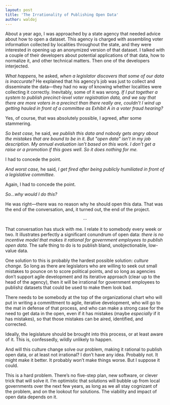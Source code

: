 ```yaml
---
layout: post
title: 'The Irrationality of Publishing Open Data'
author: waldoj
---
```


About a year ago, I was approached by a state agency that needed advice about how to open a dataset. This agency is charged with assembling voter information collected by localities throughout the state, and they were interested in opening up an anonymized version of that dataset. I talked with a couple of their developers about potential applications of that data, how to normalize it, and other technical matters. Then one of the developers interjected.

_What happens,_ he asked, _when a legislator discovers that some of our data is inaccurate?_ He explained that his agency’s job was just to collect and disseminate the data—they had no way of knowing whether localities were collecting it correctly. Inevitably, some of it was wrong. _If I put together a system to publish precinct-level voter registration data, and we say that there are more voters in a precinct than there really are, couldn’t I wind up getting hauled in front of a committee as Exhibit A in a voter fraud hearing?_

Yes, of course, that was absolutely possible, I agreed, after some stammering.

_So best case,_ he said, _we publish this data and nobody gets angry about the mistakes that are bound to be in it. But "open data" isn’t in my job description. My annual evaluation isn’t based on this work. I don’t get a raise or a promotion if this goes well. So it does nothing for me._

I had to concede the point.

_And worst case,_ he said, _I get fired after being publicly humiliated in front of a legislative committee._

Again, I had to concede the point.

_So...why would I do this?_

He was right—there was no reason why he should open this data. That was the end of the conversation, and, it turned out, the end of the project.

<center>···</center>

That conversation has stuck with me. I relate it to somebody every week or two. It illustrates perfectly a significant conundrum of open data: _there is no incentive model that makes it rational for government employees to publish open data._ The safe thing to do is to publish bland, unobjectionable, low-value data.

One solution to this is probably the hardest possible solution: _culture change._ So long as there are legislators who are willing to seek out small mistakes to pounce on to score political points, and so long as agencies don’t support agile development and its iterative approach (clear up to the head of the agency), then it will be irrational for government employees to publishz datasets that could be used to make them look bad.

There needs to be somebody at the top of the organizational chart who will put in writing a committment to agile, iterative development, who will go to the mat in defense of that process, and who can make a strong case for the need to get data in the open, even if it has mistakes (maybe _especially_ if it has mistakes), so that those mistakes can be aired, identified, and corrected.

Ideally, the legislature should be brought into this process, or at least aware of it. This is, confessedly, wildly unlikely to happen.

And will this culture change solve our problem, making it rational to publish open data, or at least not irrational? I don’t have any idea. Probably not. It might make it better. It probably won’t make things worse. But I suppose it could.

This is a hard problem. There’s no five-step plan, new software, or clever trick that will solve it. I’m optimistic that solutions will bubble up from local governments over the next few years, as long as we all stay cognizant of the problem, and on the lookout for solutions. The viability and impact of open data depends on it.
